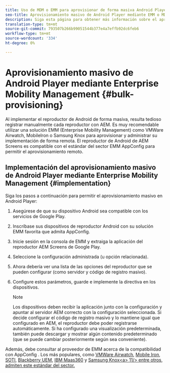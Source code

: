 ```yaml
---
title: Uso de MDM o EMM para aprovisionar de forma masiva Android Player
seo-title: Aprovisionamiento masivo de Android Player mediante EMM o MDM
description: Siga esta página para obtener más información sobre el aprovisionamiento masivo de Reproductor de Android mediante EMM o MDM
translation-type: tm+mt
source-git-commit: 793507b266b99051544b377e4a7effb92dc6feb6
workflow-type: tm+mt
source-wordcount: '334'
ht-degree: 0%

---
```



# Aprovisionamiento masivo de Android Player mediante Enterprise Mobility Management {#bulk-provisioning}

Al implementar el reproductor de Android de forma masiva, resulta tedioso registrar manualmente cada reproductor con AEM. Es muy recomendable utilizar una solución EMM (Enterprise Mobility Management) como VMWare Airwatch, MobileIron o Samsung Knox para aprovisionar y administrar su implementación de forma remota. El reproductor de Android de AEM Screens es compatible con el estándar del sector EMM AppConfig para permitir el aprovisionamiento remoto.

## Implementación del aprovisionamiento masivo de Android Player mediante Enterprise Mobility Management {#implementation}

Siga los pasos a continuación para permitir el aprovisionamiento masivo en Android Player:

1. Asegúrese de que su dispositivo Android sea compatible con los servicios de Google Play.
1. Inscríbase sus dispositivos de reproductor Android con su solución EMM favorita que admita AppConfig.
1. Inicie sesión en la consola de EMM y extraiga la aplicación del reproductor AEM Screens de Google Play.
1. Seleccione la configuración administrada (u opción relacionada).
1. Ahora debería ver una lista de las opciones del reproductor que se pueden configurar (como servidor y código de registro masivo).
1. Configure estos parámetros, guarde e implemente la directiva en los dispositivos.

   >[!NOTE]
   >Los dispositivos deben recibir la aplicación junto con la configuración y apuntar al servidor AEM correcto con la configuración seleccionada. Si decide configurar el código de registro masivo y lo mantiene igual que configurado en AEM, el reproductor debe poder registrarse automáticamente. Si ha configurado una visualización predeterminada, también puede descargar y mostrar algún contenido predeterminado (que se puede cambiar posteriormente según sea conveniente).

Además, debe consultar al proveedor de EMM acerca de la compatibilidad con AppConfig . Los más populares, como [VMWare Airwatch](https://docs.samsungknox.com/admin/uem/vm-configure-appconfig.htm), [Mobile Iron](https://docs.samsungknox.com/admin/uem/mobileiron2-configure-appconfig.htm), [SOTI](https://docs.samsungknox.com/admin/uem/soti-configure-appconfig.htm), [Blackberry UEM](https://docs.samsungknox.com/admin/uem/bb-configure-appconfig.htm), [IBM Maas360](https://docs.samsungknox.com/admin/uem/ibm-configure-appconfig.htm) y [Samsung Knox&lt;a> 11/> entre otros, admiten este estándar del sector.](https://docs.samsungknox.com/admin/uem/km-configure-appconfig.htm)


